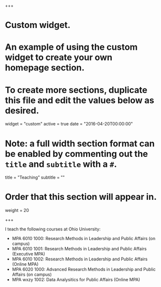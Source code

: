+++
# Custom widget.
# An example of using the custom widget to create your own homepage section.
# To create more sections, duplicate this file and edit the values below as desired.
widget = "custom"
active = true
date = "2016-04-20T00:00:00"

# Note: a full width section format can be enabled by commenting out the `title` and `subtitle` with a `#`.
title = "Teaching"
subtitle = ""

# Order that this section will appear in.
weight = 20

+++

I teach the following courses at Ohio University: 

- MPA 6010 1000: Research Methods in Leadership and Public Affairs (on campus) 
- MPA 6010 1001: Research Methods in Leadership and Public Affairs (Executive MPA) 
- MPA 6010 1002: Research Methods in Leadership and Public Affairs (Online MPA) 
- MPA 6020 1000: Advanced Research Methods in Leadership and Public Affairs (on campus) 
- MPA wxzy 1002: Data Analysitics for Public Affairs (Online MPA)  
